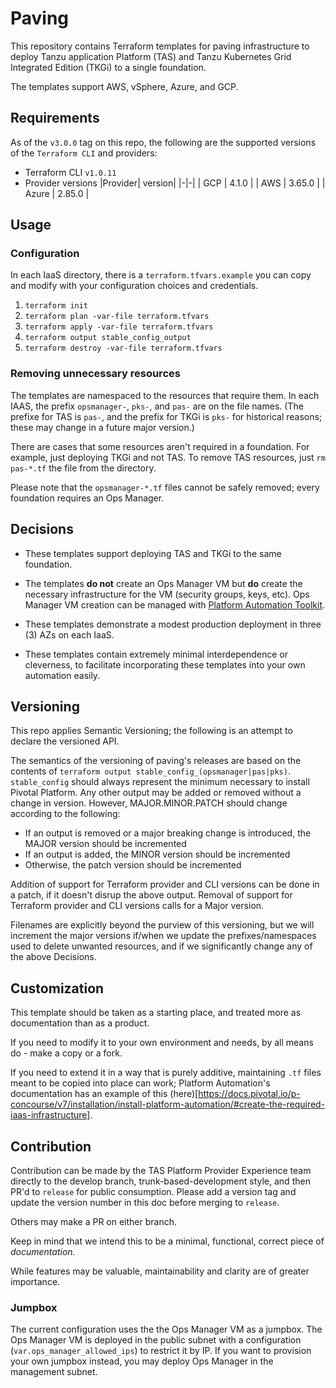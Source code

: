 # Paving
This repository contains Terraform templates for paving infrastructure
to deploy Tanzu application Platform (TAS)
and Tanzu Kubernetes Grid Integrated Edition (TKGi)
to a single foundation.

The templates support AWS, vSphere, Azure, and GCP.

## Requirements
As of the `v3.0.0` tag on this repo,
the following are the supported versions
of the `Terraform CLI` and providers:

- Terraform CLI `v1.0.11`
- Provider versions
    |Provider| version|
    |-|-|
    | GCP | 4.1.0 |
    | AWS | 3.65.0 |
    | Azure | 2.85.0 | 

## Usage


### Configuration

In each IaaS directory, there is a `terraform.tfvars.example` you can copy
and modify with your configuration choices and credentials.

1. `terraform init`
1. `terraform plan -var-file terraform.tfvars`
1. `terraform apply -var-file terraform.tfvars`
1. `terraform output stable_config_output`
1. `terraform destroy -var-file terraform.tfvars`

### Removing unnecessary resources

The templates are namespaced to the resources that require them.
In each IAAS, the prefix `opsmanager-`, `pks-`, and `pas-` are on the file names.
(The prefixe for TAS is `pas-`,
and the prefix for TKGi is `pks-`
for historical reasons;
these may change in a future major version.)

There are cases that some resources aren't required in a foundation.
For example, just deploying TKGi and not TAS.
To remove TAS resources, just `rm pas-*.tf` the file from the directory.

Please note that the `opsmanager-*.tf` files cannot be safely removed;
every foundation requires an Ops Manager.

## Decisions

- These templates support deploying TAS and TKGi to the same foundation.

- The templates **do not** create an Ops Manager VM but **do**
  create the necessary infrastructure for the VM (security groups, keys, etc).
  Ops Manager VM creation can be managed with
  [Platform Automation Toolkit](docs.pivotal.io/platform-automation).

- These templates demonstrate a modest production deployment in three (3) AZs on each IaaS.

- These templates contain extremely minimal interdependence or cleverness,
  to facilitate incorporating these templates into your own automation easily.

## Versioning
This repo applies Semantic Versioning;
the following is an attempt to declare the versioned API.

The semantics of the versioning of paving's releases are based on the contents
of `terraform output stable_config_(opsmanager|pas|pks)`. `stable_config` should always represent
the minimum necessary to install Pivotal Platform. Any other output may be
added or removed without a change in version. However, MAJOR.MINOR.PATCH should
change according to the following:
- If an output is removed or a major breaking change is introduced, the MAJOR version should be incremented
- If an output is added, the MINOR version should be incremented
- Otherwise, the patch version should be incremented

Addition of support for Terraform provider and CLI versions
can be done in a patch,
if it doesn't disrup the above output.
Removal of support for Terraform provider and CLI versions
calls for a Major version.

Filenames are explicitly beyond the purview of this versioning,
but we will increment the major versions if/when we update the prefixes/namespaces
used to delete unwanted resources,
and if we significantly change any of the above Decisions.

## Customization
This template should be taken as a starting place,
and treated more as documentation than as a product.

If you need to modify it to your own environment and needs,
by all means do - make a copy or a fork.

If you need to extend it in a way that is purely additive,
maintaining `.tf` files meant to be copied into place can work;
Platform Automation's documentation has an example of this
(here)[https://docs.pivotal.io/p-concourse/v7/installation/install-platform-automation/#create-the-required-iaas-infrastructure].

## Contribution
Contribution can be made by the TAS Platform Provider Experience team directly to the develop branch,
trunk-based-development style,
and then PR'd to `release` for public consumption.
Please add a version tag and update the version number in this doc
before merging to `release`.

Others may make a PR on either branch.

Keep in mind that we intend this to be
a minimal, functional, correct piece of _documentation._

While features may be valuable, maintainability and clarity are of greater importance.

### Jumpbox

The current configuration uses the the Ops Manager VM as a jumpbox.
The Ops Manager VM is deployed in the public subnet
with a configuration (`var.ops_manager_allowed_ips`) to restrict it by IP.
If you want to provision your own jumpbox instead,
you may deploy Ops Manager in the management subnet.

